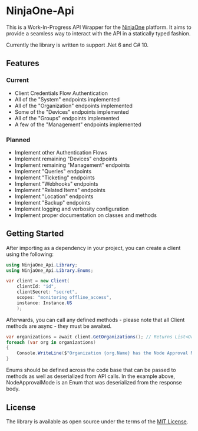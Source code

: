 # NinjaOne-Api

This is a Work-In-Progress API Wrapper for the [NinjaOne](https://app.ninjarmm.com/apidocs-beta/core-resources) platform. It aims to provide a seamless way to interact with the API in a statically typed fashion.

Currently the library is written to support .Net 6 and C# 10.

## Features

### Current

* Client Credentials Flow Authentication
* All of the "System" endpoints implemented
* All of the "Organization" endpoints implemented
* Some of the "Devices" endpoints implemented
* All of the "Groups" endpoints implemented
* A few of the "Management" endpoints implemented

### Planned

* Implement other Authentication Flows
* Implement remaining "Devices" endpoints
* Implement remaining "Management" endpoints
* Implement "Queries" endpoints
* Implement "Ticketing" endpoints
* Implement "Webhooks" endpoints
* Implement "Related Items" endpoints
* Implement "Location" endpoints
* Implement "Backup" endpoints
* Implement logging and verbosity configuration
* Implement proper documentation on classes and methods

## Getting Started

After importing as a dependency in your project, you can create a client using the following:

```csharp
using NinjaOne_Api.Library;
using NinjaOne_Api.Library.Enums;

var client = new Client(
    clientId: "id",
    clientSecret: "secret",
    scopes: "monitoring offline_access",
    instance: Instance.US
    );
```

Afterwards, you can call any defined methods - please note that all Client methods are async - they must be awaited.

```csharp
var organizations = await client.GetOrganizations(); // Returns List<OrganizationBase>
foreach (var org in organizations)
{
    Console.WriteLine($"Organization {org.Name} has the Node Approval Mode: {org.NodeApprovalMode}");
}
```

Enums should be defined across the code base that can be passed to methods as well as deserialized from API calls. In the example above, NodeApprovalMode is an Enum that was deserialized from the response body.



## License

The library is available as open source under the terms of the [MIT License](http://opensource.org/licenses/MIT).